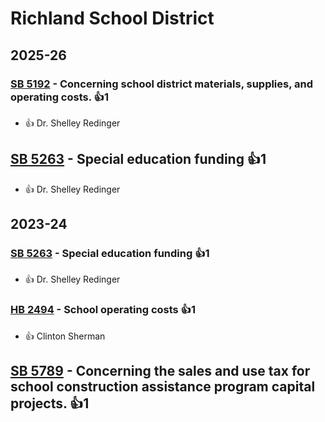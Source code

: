 # Richland School District
## 2025-26

### [SB 5192](/bill/2025-26/sb/5192/) - Concerning school district materials, supplies, and operating costs. 👍1  
* 👍 Dr. Shelley Redinger

## [SB 5263](/bill/2025-26/sb/5263/) - Special education funding 👍1  
* 👍 Dr. Shelley Redinger

## 2023-24

### [SB 5263](/bill/2023-24/sb/5263/) - Special education funding 👍1  
* 👍 Dr. Shelley Redinger

### [HB 2494](/bill/2023-24/hb/2494/) - School operating costs 👍1  
* 👍 Clinton Sherman

## [SB 5789](/bill/2023-24/sb/5789/) - Concerning the sales and use tax for school construction assistance program capital projects. 👍1  
